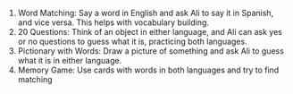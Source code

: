 1.	Word Matching: Say a word in English and ask Ali to say it in Spanish, and vice versa. This helps with vocabulary building.
2.	20 Questions: Think of an object in either language, and Ali can ask yes or no questions to guess what it is, practicing both languages.
3.	Pictionary with Words: Draw a picture of something and ask Ali to guess what it is in either language.
4.	Memory Game: Use cards with words in both languages and try to find matching